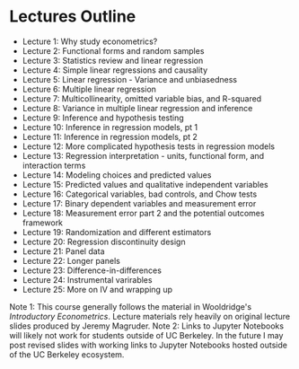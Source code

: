 # Lectures Outline

- Lecture 1: Why study econometrics?
- Lecture 2: Functional forms and random samples
- Lecture 3: Statistics review and linear regression
- Lecture 4: Simple linear regressions and causality
- Lecture 5: Linear regression - Variance and unbiasedness
- Lecture 6: Multiple linear regression
- Lecture 7: Multicollinearity, omitted variable bias, and R-squared
- Lecture 8: Variance in multiple linear regression and inference
- Lecture 9: Inference and hypothesis testing
- Lecture 10: Inference in regression models, pt 1
- Lecture 11: Inference in regression models, pt 2
- Lecture 12: More complicated hypothesis tests in regression models
- Lecture 13: Regression interpretation - units, functional form, and interaction terms
- Lecture 14: Modeling choices and predicted values
- Lecture 15: Predicted values and qualitative independent variables
- Lecture 16: Categorical variables, bad controls, and Chow tests
- Lecture 17: Binary dependent variables and measurement error
- Lecture 18: Measurement error part 2 and the potential outcomes framework
- Lecture 19: Randomization and different estimators
- Lecture 20: Regression discontinuity design
- Lecture 21: Panel data
- Lecture 22: Longer panels
- Lecture 23: Difference-in-differences
- Lecture 24: Instrumental varirables
- Lecture 25: More on IV and wrapping up

Note 1: This course generally follows the material in Wooldridge's *Introductory Econometrics*. Lecture materials rely heavily on original lecture slides produced by Jeremy Magruder.
Note 2: Links to Jupyter Notebooks will likely not work for students outside of UC Berkeley. In the future I may post revised slides with working links to Jupyter Notebooks hosted outside of the UC Berkeley ecosystem. 
